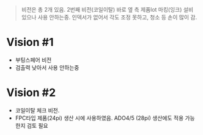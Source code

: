 
> 비전은 총 2개 있음. 2번째 비전(코일이탈) 바로 옆 측 제품lot 마킹(잉크) 설비 있으나 사용 안하는중. 인덱서가 없어서 각도 조정 못하고, 청소 등 손이 많이 감.
# Vision #1
- 부팅스페어 비전
- 검출력 낮아서 사용 안하는중

# Vision #2
- 코일이탈 체크 비전.
- FPC타입 제품(24pi) 생산 시에 사용하였음. ADO4/5 (28pi) 생산에도 적용 가능한지 검토 필요
